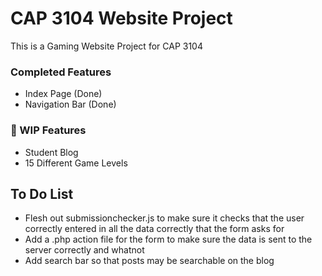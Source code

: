 # CAP 3104 Website Project
This is a Gaming Website Project for CAP 3104

### Completed Features ###

- Index Page (Done)
- Navigation Bar (Done)

### 👷 WIP Features ###

- Student Blog
- 15 Different Game Levels

## To Do List ##

- Flesh out submissionchecker.js to make sure it checks that the user correctly entered in all the data correctly that the form asks for
- Add a .php action file for the form to make sure the data is sent to the server correctly and whatnot
- Add search bar so that posts may be searchable on the blog

